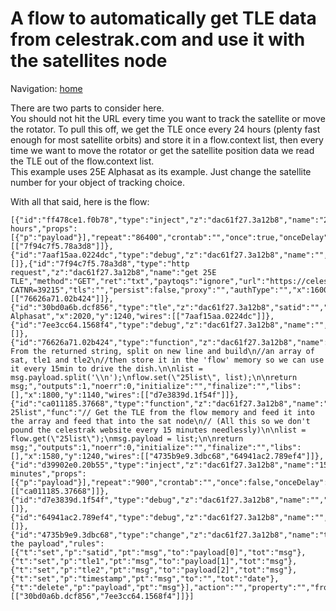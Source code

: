 # A flow to automatically get TLE data from celestrak.com and use it with the satellites node   
   
Navigation: [home](README.md)

There are two parts to consider here.   
You should not hit the URL every time you want to track the satellite or move the rotator. To pull this off, we get the TLE once every 24 hours (plenty fast enough for most satellite orbits) and store it in a flow.context list, then every time we want to move the rotator or get the satellite position data we read the TLE out of the flow.context list.   
This example uses 25E Alphasat as its example. Just change the satellite number for your object of tracking choice.
    
With all that said, here is the flow:   
   
    [{"id":"ff478ce1.f0b78","type":"inject","z":"dac61f27.3a12b8","name":"24 hours","props":[{"p":"payload"}],"repeat":"86400","crontab":"","once":true,"onceDelay":0.1,"topic":"","payload":"","payloadType":"date","x":1420,"y":1140,"wires":[["7f94c7f5.78a3d8"]]},{"id":"7aaf15aa.0224dc","type":"debug","z":"dac61f27.3a12b8","name":"","active":false,"tosidebar":true,"console":false,"tostatus":false,"complete":"true","targetType":"full","statusVal":"","statusType":"auto","x":2210,"y":1240,"wires":[]},{"id":"7f94c7f5.78a3d8","type":"http request","z":"dac61f27.3a12b8","name":"get 25E TLE","method":"GET","ret":"txt","paytoqs":"ignore","url":"https://celestrak.com/satcat/tle.php?CATNR=39215","tls":"","persist":false,"proxy":"","authType":"","x":1600,"y":1140,"wires":[["76626a71.02b424"]]},{"id":"30bd0a6b.dcf856","type":"tle","z":"dac61f27.3a12b8","satid":"","tle1":"","tle2":"","coordsys":"latlongdeg","name":"25E Alphasat","x":2020,"y":1240,"wires":[["7aaf15aa.0224dc"]]},{"id":"7ee3cc64.1568f4","type":"debug","z":"dac61f27.3a12b8","name":"","active":false,"tosidebar":true,"console":false,"tostatus":false,"complete":"true","targetType":"full","statusVal":"","statusType":"auto","x":1930,"y":1180,"wires":[]},{"id":"76626a71.02b424","type":"function","z":"dac61f27.3a12b8","name":"set","func":"// From the returned string, split on new line and build\n//an array of sat, tle1 and tle2\n//then store it in the 'flow' memory so we can use it every 15min to drive the dish.\n\nlist = msg.payload.split('\\n');\nflow.set(\"25list\", list);\n\nreturn msg;","outputs":1,"noerr":0,"initialize":"","finalize":"","libs":[],"x":1800,"y":1140,"wires":[["d7e3839d.1f54f"]]},{"id":"ca011185.37668","type":"function","z":"dac61f27.3a12b8","name":"get 25list","func":"// Get the TLE from the flow memory and feed it into the array and feed that into the sat node\n// (All this so we don't pound the celestrak website every 15 minutes needlessly)\n\nlist = flow.get(\"25list\");\nmsg.payload = list;\n\nreturn msg;","outputs":1,"noerr":0,"initialize":"","finalize":"","libs":[],"x":1580,"y":1240,"wires":[["4735b9e9.3dbc68","64941ac2.789ef4"]]},{"id":"d39902e0.20b55","type":"inject","z":"dac61f27.3a12b8","name":"15 minutes","props":[{"p":"payload"}],"repeat":"900","crontab":"","once":false,"onceDelay":0.1,"topic":"","payload":"","payloadType":"date","x":1430,"y":1240,"wires":[["ca011185.37668"]]},{"id":"d7e3839d.1f54f","type":"debug","z":"dac61f27.3a12b8","name":"","active":false,"tosidebar":true,"console":false,"tostatus":false,"complete":"true","targetType":"full","statusVal":"","statusType":"auto","x":1980,"y":1140,"wires":[]},{"id":"64941ac2.789ef4","type":"debug","z":"dac61f27.3a12b8","name":"","active":false,"tosidebar":true,"console":false,"tostatus":false,"complete":"true","targetType":"full","statusVal":"","statusType":"auto","x":1710,"y":1180,"wires":[]},{"id":"4735b9e9.3dbc68","type":"change","z":"dac61f27.3a12b8","name":"tweak the payload","rules":[{"t":"set","p":"satid","pt":"msg","to":"payload[0]","tot":"msg"},{"t":"set","p":"tle1","pt":"msg","to":"payload[1]","tot":"msg"},{"t":"set","p":"tle2","pt":"msg","to":"payload[2]","tot":"msg"},{"t":"set","p":"timestamp","pt":"msg","to":"","tot":"date"},{"t":"delete","p":"payload","pt":"msg"}],"action":"","property":"","from":"","to":"","reg":false,"x":1770,"y":1240,"wires":[["30bd0a6b.dcf856","7ee3cc64.1568f4"]]}]